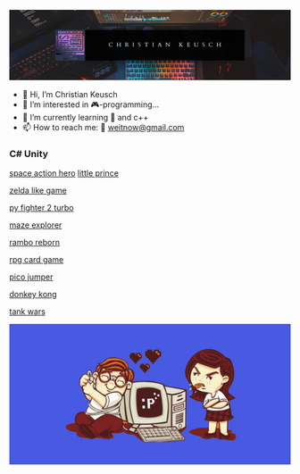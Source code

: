 ![wallpaper](https://github.com/weitnow/weitnow/blob/main/header.png)


- 👋 Hi, I’m Christian Keusch
- 👀 I’m interested in 🎮-programming...
- 🌱 I’m currently learning 🐍 and c++
- 📫 How to reach me: 📧 weitnow@gmail.com

### C# Unity
[space action hero](https://github.com/weitnow/weitnow/blob/main/games/spaceactionhero/README.md)
[little prince](https://github.com/weitnow/weitnow/tree/main/games/jumpandrun#readme)

[zelda like game](https://github.com/weitnow/cpp_raylib_zeldalike#readme)

[py fighter 2 turbo](https://github.com/weitnow/pygame_fighter#readme)

[maze explorer](https://github.com/weitnow/html5gameEngine#readme)

[rambo reborn](https://github.com/weitnow/pygame_shooter#readme)

[rpg card game](https://github.com/weitnow/phaser-cardgame#readme)

[pico jumper](https://github.com/weitnow/pico#readme)

[donkey kong](https://github.com/weitnow/weitnow/tree/main/games/donkeykong#readme)



[tank wars](https://github.com/weitnow/weitnow/tree/main/games/tankgame#readme)

![wallpaper](https://github.com/weitnow/weitnow/blob/main/wallpaper.png)




